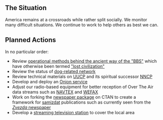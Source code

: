 ## The Situation

America remains at a crossroads while rather split socially.  We monitor many difficult situations.  We continue to work to help others as best we can.

## Planned Actions

In no particular order:

* Review [operational methods behind the ancient way of the "BBS"](http://www.bbscorner.com/telnetbbs/telnetoverview.htm) which have otherwise been termed ["lost civilization"](https://web.archive.org/web/20220315142318/https://www.theatlantic.com/technology/archive/2016/11/the-lost-civilization-of-dial-up-bulletin-board-systems/506465/)
* Review the status of [dog-related network](http://www.bbscorner.com/bbsnetworks/fidonet.htm)
* Review technical materials on [UUCP](https://en.wikipedia.org/wiki/UUCP) and its spiritual successor [NNCP](http://www.nncpgo.org/)
* Develop and deploy an [Onion service](https://en.wikipedia.org/wiki/Tor_(network)#Onion_services)
* Adjust our radio-based equipment for better reception of Over The Air data streams such as [NAVTEX](https://en.wikipedia.org/wiki/NAVTEX) and [WEFAX](https://en.wikipedia.org/wiki/Radiofax#Weatherfax)
* Work on forking the [newspaper package](https://ctan.org/pkg/newspaper) on CTAN to create a framework for [samizdat](https://en.wikipedia.org/wiki/Samizdat) publications such as currently seen from the [*Zvezda* newspaper](https://web.archive.org/web/20220521012308/https://www.rferl.org/a/russia-press-freedom-day-samizdat-perm-zvezda/31832108.html)
* Develop a [streaming television station](https://en.wikipedia.org/w/index.php?title=Over-the-top_media_service&oldid=1110776742) to cover the local area
